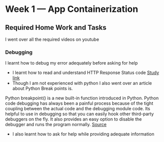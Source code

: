 # Week 1 — App Containerization

## Required Home Work and Tasks

I went over all the required videos on youtube 

### Debugging
I learnt how to debug my error adequately before asking for help

- I learnt how to read and understand HTTP Response Status code [Study link](https://developer.mozilla.org/en-US/docs/Web/HTTP/Status) 
- Though I am not experienced with python I also went over an article about Python Break points is.

Python breakpoint() is a new built-in function introduced in Python. Python code debugging has always been a painful process because of the tight coupling between the actual code and the debugging module code.
 Its helpful to use in debugging so that you can easily hook other third-party debuggers on the fly. It also provides an easy option to disable the debugger and runs the program normally.
 [Source](https://www.digitalocean.com/community/tutorials/python-breakpoint)
 
 - I also learnt how to ask for help while providing adequate information
